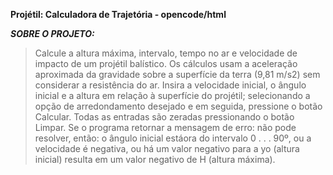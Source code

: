 **Projétil: Calculadora de Trajetória - opencode/html**

***SOBRE O PROJETO:***
> Calcule a altura máxima, intervalo, tempo no ar e velocidade de impacto de um projétil balístico. 
> Os cálculos usam a aceleração aproximada da gravidade sobre a superfície da terra (9,81 m/s2) sem considerar a resistência do ar. 
> Insira a velocidade inicial, o ângulo inicial e a altura em relação à superfície do projétil; 
> selecionando a opção de arredondamento desejado e em seguida, pressione o botão Calcular. Todas as entradas são zeradas pressionando o botão Limpar. 
> Se o programa retornar a mensagem de erro: não pode resolver, então: o ângulo inicial estáora do intervalo 0 . . . 90º, ou a velocidade é negativa, ou há um valor negativo para a yo (altura inicial) resulta em um valor negativo de H (altura máxima).
